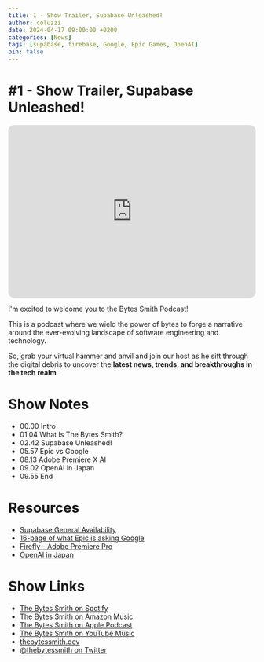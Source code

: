 ```yaml
---
title: 1 - Show Trailer, Supabase Unleashed!
author: coluzzi
date: 2024-04-17 09:00:00 +0200
categories: [News]
tags: [supabase, firebase, Google, Epic Games, OpenAI]
pin: false
---
```


# #1 - Show Trailer, Supabase Unleashed!


<iframe style="border-radius:12px" src="https://open.spotify.com/embed/episode/3dTLOou5MYBnHbOF5apa8z?utm_source=generator&t=0" width="100%" height="352" frameBorder="0" allowfullscreen="" allow="autoplay; clipboard-write; encrypted-media; fullscreen; picture-in-picture" loading="lazy"></iframe>



<p>I&#39;m excited to welcome you to the Bytes Smith Podcast! </p>

<p>This is a podcast where we wield the power of bytes to forge a narrative around the ever-evolving landscape of software engineering and technology.</p>
<p>
So, grab your virtual hammer and anvil and join our host as he sift through the digital debris to uncover the <strong>latest news, trends, and breakthroughs in the tech realm</strong>.
</p>

<h1>Show Notes</h1>

<ul>
<li>00.00 Intro</li>
<li>01.04 What Is The Bytes Smith?</li>
<li>02.42 Supabase Unleashed!</li>
<li>05.57 Epic vs Google</li>
<li>08.13 Adobe Premiere X AI</li>
<li>09.02 OpenAI in Japan</li>
<li>09.55 End</li>
</ul>

<h1>Resources</h1>

<ul>
<li><a href="https://supabase.com/ga">Supabase General Availability</a></li>
<li><a href="https://fingfx.thomsonreuters.com/gfx/legaldocs/lgpdnbeenpo/Epic%20v%20Google%20-%20injunction%20proposal%20-%2020240411.pdf">16-page of what Epic is asking Google</a></li>
<li><a href="https://www.theverge.com/2024/4/15/24130804/adobe-premiere-pro-firefly-video-generative-ai-openai-sora">Firefly - Adobe Premiere Pro</a></li>
<li><a href="https://openai.com/blog/introducing-openai-japan">OpenAI in Japan</a></li>
</ul>

<h1>Show Links</h1>
<ul>
<li><a href="https://open.spotify.com/show/1hKADK4zGdIeyokWkEx3xX">The Bytes Smith on Spotify</a></li>
<li><a href="https://music.amazon.com/podcasts/4a12e507-b6f5-4e76-9567-7f52b89d4914">The Bytes Smith on Amazon Music</a></li>
<li><a href="https://podcasts.apple.com/us/podcast/the-bytes-smith/id1741928466">The Bytes Smith on Apple Podcast</a></li>
<li><a href="https://music.youtube.com/playlist?list=PLYf4m5r7m-vrdI6HEK25GONHlwwK1fcug&si=xTUHoRM_A1RqEm8n">The Bytes Smith on YouTube Music</a></li>
<li><a href="https://www.thebytessmith.dev/">thebytessmith.dev</a></li>
<li><a href="https://twitter.com/thebytessmith">@thebytessmith on Twitter</a></li>

</ul>
